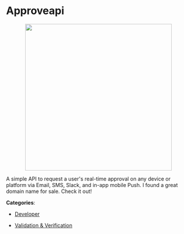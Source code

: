 # Approveapi
<p align="center">
    <img width="400" src="https://raw.githubusercontent.com/apis-list/apis-list/apis/approveapi/logo_256x256.png" />
</p>

A simple API to request a user's real-time approval on any device or platform via Email, SMS, Slack, and in-app mobile Push. I found a great domain name for sale.  Check it out!



**Categories**:

- [Developer](https://github.com/apis-list/apis-list#developer)

- [Validation & Verification](https://github.com/apis-list/apis-list#validation-and-verification)



